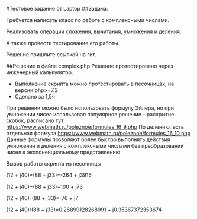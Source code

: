 #Тестовое задание от Laptop
##Задача:

Требуется написать класс по работе с комплексными числами.

Реализовать операции сложения, вычитания, умножения и деления.

А также провести тестирование его работы.

Решение пришлите ссылкой на гит.

##Решение в файле complex.php
Решение протестировано через инженерный калькулятор.

- Выполнение скрипта можно протестировать в песочницах, на версии php>=7.2
- Сделано за 1,5ч

При решении можно было использовать формулу Эйлера, но при умножении чисел
использовал популярное решение - раскрытие скобок, расписано тут https://www.webmath.ru/poleznoe/formules_16_9.php
По делению, есть отдельная формула https://www.webmath.ru/poleznoe/formules_16_10.php
Данные формулы позволяют более быстро выполнять действия умножения и деления с комплексными числами
без преобразований чисел к экспоненциальному представлению

Вывод работы скрипта из песочницы 

(12 + j40)*(88 + j33)=-264 + j3916

(12 + j40)+(88 + j33)=100 + j73

(12 + j40)-(88 + j33)=-76 + j7

(12 + j40)/(88 + j33)=0.26899128268991 + j0.35367372353674
